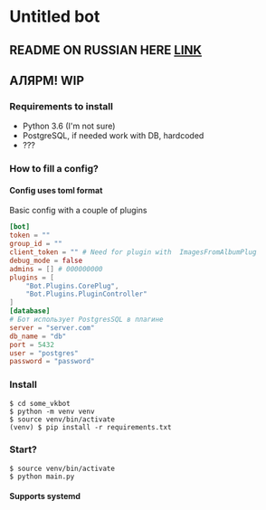 
# Untitled bot
## README ON RUSSIAN HERE [LINK](README.md)
## АЛЯРМ! WIP
### Requirements to install
* Python 3.6 (I'm not sure)
* PostgreSQL, if needed work with DB, hardcoded
* ???
### How to fill a config?
#### Config uses toml format
Basic config with a couple of plugins

```toml
[bot]
token = ""
group_id = ""
client_token = "" # Need for plugin with  ImagesFromAlbumPlug
debug_mode = false
admins = [] # 000000000
plugins = [
    "Bot.Plugins.CorePlug",
    "Bot.Plugins.PluginController"
]
[database]
# Бот использует PostgresSQL в плагине
server = "server.com"
db_name = "db"
port = 5432
user = "postgres"
password = "password"
```

### Install
```shell script
$ cd some_vkbot
$ python -m venv venv
$ source venv/bin/activate
(venv) $ pip install -r requirements.txt

```

### Start?
```shell script
$ source venv/bin/activate
$ python main.py
```
#### Supports systemd
### 
